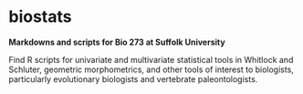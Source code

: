 # biostats
<b>Markdowns and scripts for Bio 273 at Suffolk University</b>

Find R scripts for univariate and multivariate statistical tools in Whitlock and Schluter, geometric morphometrics, and other tools of interest to biologists, particularly evolutionary biologists and vertebrate paleontologists. 
